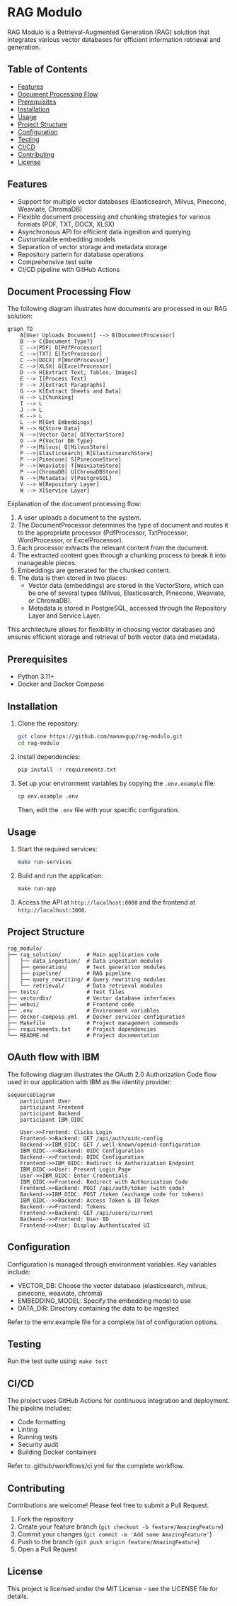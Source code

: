# RAG Modulo

RAG Modulo is a Retrieval-Augmented Generation (RAG) solution that integrates various vector databases for efficient information retrieval and generation.

## Table of Contents

- [Features](#features)
- [Document Processing Flow](#document-processing-flow)
- [Prerequisites](#prerequisites)
- [Installation](#installation)
- [Usage](#usage)
- [Project Structure](#project-structure)
- [Configuration](#configuration)
- [Testing](#testing)
- [CI/CD](#cicd)
- [Contributing](#contributing)
- [License](#license)

## Features

- Support for multiple vector databases (Elasticsearch, Milvus, Pinecone, Weaviate, ChromaDB)
- Flexible document processing and chunking strategies for various formats (PDF, TXT, DOCX, XLSX)
- Asynchronous API for efficient data ingestion and querying
- Customizable embedding models
- Separation of vector storage and metadata storage
- Repository pattern for database operations
- Comprehensive test suite
- CI/CD pipeline with GitHub Actions

## Document Processing Flow

The following diagram illustrates how documents are processed in our RAG solution:

```mermaid
graph TD
    A[User Uploads Document] --> B[DocumentProcessor]
    B --> C{Document Type?}
    C -->|PDF| D[PdfProcessor]
    C -->|TXT| E[TxtProcessor]
    C -->|DOCX| F[WordProcessor]
    C -->|XLSX| G[ExcelProcessor]
    D --> H[Extract Text, Tables, Images]
    E --> I[Process Text]
    F --> J[Extract Paragraphs]
    G --> K[Extract Sheets and Data]
    H --> L[Chunking]
    I --> L
    J --> L
    K --> L
    L --> M[Get Embeddings]
    M --> N{Store Data}
    N -->|Vector Data| O[VectorStore]
    O --> P{Vector DB Type}
    P -->|Milvus| Q[MilvusStore]
    P -->|Elasticsearch| R[ElasticsearchStore]
    P -->|Pinecone| S[PineconeStore]
    P -->|Weaviate| T[WeaviateStore]
    P -->|ChromaDB| U[ChromaDBStore]
    N -->|Metadata| V[PostgreSQL]
    V --> W[Repository Layer]
    W --> X[Service Layer]
```

Explanation of the document processing flow:

1. A user uploads a document to the system.
2. The DocumentProcessor determines the type of document and routes it to the appropriate processor (PdfProcessor, TxtProcessor, WordProcessor, or ExcelProcessor).
3. Each processor extracts the relevant content from the document.
4. The extracted content goes through a chunking process to break it into manageable pieces.
5. Embeddings are generated for the chunked content.
6. The data is then stored in two places:
   - Vector data (embeddings) are stored in the VectorStore, which can be one of several types (Milvus, Elasticsearch, Pinecone, Weaviate, or ChromaDB).
   - Metadata is stored in PostgreSQL, accessed through the Repository Layer and Service Layer.

This architecture allows for flexibility in choosing vector databases and ensures efficient storage and retrieval of both vector data and metadata.

## Prerequisites

- Python 3.11+
- Docker and Docker Compose

## Installation

1. Clone the repository:
    ```sh
    git clone https://github.com/manavgup/rag-modulo.git
    cd rag-modulo
    ```
2. Install dependencies:
    ```sh
    pip install -r requirements.txt
    ```
3. Set up your environment variables by copying the `.env.example` file:
    ```sh
    cp env.example .env
    ```
    Then, edit the `.env` file with your specific configuration.

## Usage

1. Start the required services:
    ```sh
    make run-services
    ```
2. Build and run the application:
    ```sh
    make run-app
    ```
3. Access the API at `http://localhost:8000` and the frontend at `http://localhost:3000`.

## Project Structure

```plaintext
rag_modulo/
├── rag_solution/        # Main application code
│   ├── data_ingestion/  # Data ingestion modules
│   ├── generation/      # Text generation modules
│   ├── pipeline/        # RAG pipeline
│   ├── query_rewriting/ # Query rewriting modules
│   └── retrieval/       # Data retrieval modules
├── tests/               # Test files
├── vectordbs/           # Vector database interfaces
├── webui/               # Frontend code
├── .env                 # Environment variables
├── docker-compose.yml   # Docker services configuration
├── Makefile             # Project management commands
├── requirements.txt     # Project dependencies
└── README.md            # Project documentation
```

## OAuth flow with IBM
The following diagram illustrates the OAuth 2.0 Authorization Code flow used in our application with IBM as the identity provider:

```mermaid
sequenceDiagram
    participant User
    participant Frontend
    participant Backend
    participant IBM_OIDC

    User->>Frontend: Clicks Login
    Frontend->>Backend: GET /api/auth/oidc-config
    Backend->>IBM_OIDC: GET /.well-known/openid-configuration
    IBM_OIDC-->>Backend: OIDC Configuration
    Backend-->>Frontend: OIDC Configuration
    Frontend->>IBM_OIDC: Redirect to Authorization Endpoint
    IBM_OIDC->>User: Present Login Page
    User->>IBM_OIDC: Enter Credentials
    IBM_OIDC->>Frontend: Redirect with Authorization Code
    Frontend->>Backend: POST /api/auth/token (with code)
    Backend->>IBM_OIDC: POST /token (exchange code for tokens)
    IBM_OIDC-->>Backend: Access Token & ID Token
    Backend-->>Frontend: Tokens
    Frontend->>Backend: GET /api/users/current
    Backend-->>Frontend: User ID
    Frontend->>User: Display Authenticated UI
```
## Configuration
Configuration is managed through environment variables. Key variables include:

- VECTOR_DB: Choose the vector database (elasticsearch, milvus, pinecone, weaviate, chroma)
- EMBEDDING_MODEL: Specify the embedding model to use
- DATA_DIR: Directory containing the data to be ingested

Refer to the env.example file for a complete list of configuration options.

## Testing
Run the test suite using:
`make test`

## CI/CD
The project uses GitHub Actions for continuous integration and deployment. The pipeline includes:

- Code formatting
- Linting
- Running tests
- Security audit
- Building Docker containers

Refer to .github/workflows/ci.yml for the complete workflow.

## Contributing
Contributions are welcome! Please feel free to submit a Pull Request.

1. Fork the repository
2. Create your feature branch (`git checkout -b feature/AmazingFeature`)
3. Commit your changes (`git commit -m 'Add some AmazingFeature'`)
4. Push to the branch (`git push origin feature/AmazingFeature`)
5. Open a Pull Request

## License
This project is licensed under the MIT License - see the LICENSE file for details.